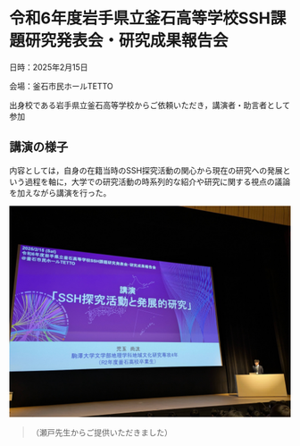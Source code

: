 # 令和6年度岩手県立釜石高等学校SSH課題研究発表会・研究成果報告会

日時：2025年2月15日

会場：釜石市民ホールTETTO

出身校である岩手県立釜石高等学校からご依頼いただき，講演者・助言者として参加

## 講演の様子

内容としては，自身の在籍当時のSSH探究活動の関心から現在の研究への発展という過程を軸に，大学での研究活動の時系列的な紹介や研究に関する視点の議論を加えながら講演を行った。

![SSH_seminar](../figure/SSH_seminar.jpeg)
>（瀬戸先生からご提供いただきました）
